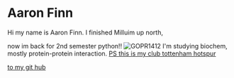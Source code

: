 # Aaron Finn 

Hi my name is Aaron Finn.
I finished  Milluim up north, 

now im back for 2nd semester python!!
 ![GOPR1412](https://github.com/user-attachments/assets/473969f6-fdd9-42f2-9f39-4600109df80e)
I'm studying biochem, mostly protein-protein interaction.
[PS this is my club tottenham hotspur](https://www.bbc.com/sport/football/teams/tottenham-hotspur)

[to my git hub](https://github.com/AriFinn97)



